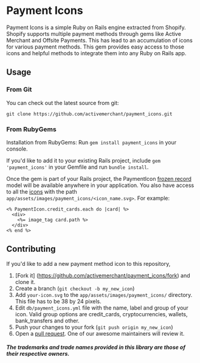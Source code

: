 # Payment Icons

Payment Icons is a simple Ruby on Rails engine extracted from Shopify. Shopify supports multiple payment methods through gems like Active Merchant and Offsite Payments. This has lead to an accumulation of icons for various payment methods. This gem provides easy access to those icons and helpful methods to integrate them into any Ruby on Rails app.

## Usage

### From Git
You can check out the latest source from git:

    git clone https://github.com/activemerchant/payment_icons.git

### From RubyGems

Installation from RubyGems:
Run `gem install payment_icons` in your console.

If you'd like to add it to your existing Rails project, include `gem 'payment_icons'` in your Gemfile and run `bundle install`.

Once the gem is part of your Rails project, the PaymentIcon [frozen record](https://github.com/byroot/frozen_record) model will be available anywhere in your application. You also have access to all the [icons](https://github.com/activemerchant/payment_icons/tree/master/app/assets/images/payment_icons) with the path `app/assets/images/payment_icons/<icon_name.svg>`.
For example:

    <% PaymentIcon.credit_cards.each do |card| %>
      <div>
        <%= image_tag card.path %>
      </div>
    <% end %>

## Contributing

If you'd like to add a new payment method icon to this repository,

1. [Fork it] (https://github.com/activemerchant/payment_icons/fork) and clone it.
2. Create a branch (`git checkout -b my_new_icon`)
3. Add `your-icon.svg` to the `app/assets/images/payment_icons/` directory. This file has to be 38 by 24 pixels.
4. Edit `db/payment_icons.yml` file with the name, label and group of your icon. Valid group options are credit_cards, cryptocurrencies, wallets, bank_transfers and other.
5. Push your changes to your fork (`git push origin my_new_icon`)
6. Open a [pull request](https://github.com/activemerchant/payment_icons/pulls). One of our awesome maintainers will review it.

##### The trademarks and trade names provided in this library are those of their respective owners.
